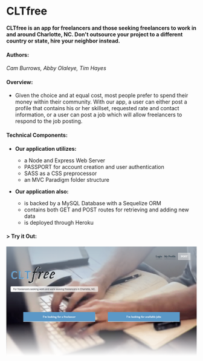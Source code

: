 # CLTfree

__CLTfree is an app for freelancers and those seeking freelancers to work in and around Charlotte, NC. Don't outsource your project to a different country or state, hire your neighbor instead.__

#### Authors:
_Cam Burrows, Abby Olaleye, Tim Hayes_

#### Overview:
* Given the choice and at equal cost, most people prefer to spend their money within their community. With our app, a user can either post a profile that contains his or her skillset, requested rate and contact information, or a user can post a job which will allow freelancers to respond to the job posting.

#### Technical Components: 

* __Our application utilizes:__
    * a Node and Express Web Server
    * PASSPORT for account creation and user authentication
    * SASS as a CSS preprocessor
    * an MVC Paradigm folder structure

* __Our application also:__
    * is backed by a MySQL Database with a Sequelize ORM
    * contains both GET and POST routes for retrieving and adding new data
    * is deployed through Heroku

#### > __Try it Out:__
[![clt-free](public/img/cltfree.png)](https://clt-free.herokuapp.com/)

<!-- 
                      /^--^\     /^--^\     /^--^\
                      \____/     \____/     \____/
                     /      \   /      \   /      \
                    |        | |        | |        |
                     \__  __/   \__  __/   \__  __/
|^|^|^|^|^|^|^|^|^|^|^|^\ \^|^|^|^/ /^|^|^|^|^\ \^|^|^|^|^|^|^|^|^|^|^|^|
| | | | | | | | | | | | |\ \| | |/ /| | | | | | \ \ | | | | | | | | | | |
########################/ /######\ \###########/ /#######################
| | | | | | | | | | | | \/| | | | \/| | | | | |\/ | | | | | | | | | | | |
|_|_|_|_|_|_|_|_|_|_|_|_|_|_|_|_|_|_|_|_|_|_|_|_|_|_|_|_|_|_|_|_|_|_|_|_| 
-->